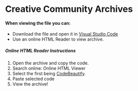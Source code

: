 # Creative Community Archives


#### When viewing the file you can:

* Download the file and open it in [Visual Studio Code](https://code.visualstudio.com/)
* Use an online HTML Reader to view archive.



##### Online HTML Reader Instructions

1. Open the archive and copy the code. 
2. Search online: Online HTML Viewer
3. Select the first being [CodeBeautify](https://codebeautify.org/htmlviewer).
4. Paste selected code
5. View the archive!
